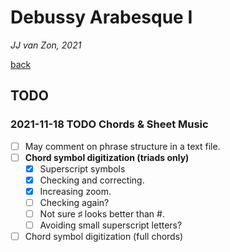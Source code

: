 Debussy Arabesque Ⅰ
===================

*JJ van Zon, 2021*

[back](./)

TODO
----

### 2021-11-18 TODO Chords & Sheet Music

- [ ] May comment on phrase structure in a text file.
- [ ] __Chord symbol digitization (triads only)__
    - [x] Superscript symbols
    - [x] Checking and correcting.
    - [x] Increasing zoom.
    - [ ] Checking again?
    - [ ] Not sure ♯ looks better than #.
    - [ ] Avoiding small superscript letters?
- [ ] Chord symbol digitization (full chords)